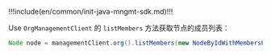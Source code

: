 !!!include(en/common/init-java-mngmt-sdk.md)!!!

Use `OrgManagementClient` 的 `listMembers` 方法获取节点的成员列表：

```java
Node node = managementClient.org().listMembers(new NodeByIdWithMembersParam("nodeId")).execute();
```
